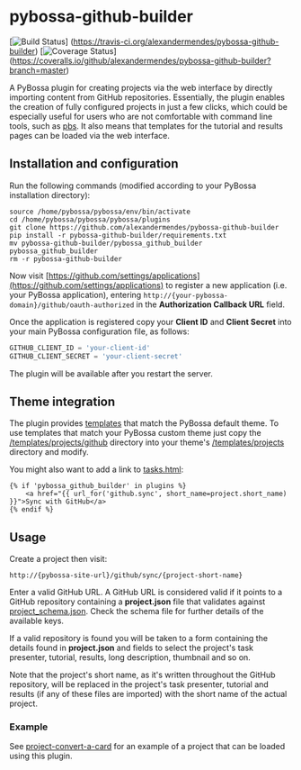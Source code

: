 # pybossa-github-builder

[![Build Status](https://travis-ci.org/alexandermendes/pybossa-github-builder.svg?branch=master)]
(https://travis-ci.org/alexandermendes/pybossa-github-builder)
[![Coverage Status](https://coveralls.io/repos/github/alexandermendes/pybossa-github-builder/badge.svg?branch=master)]
(https://coveralls.io/github/alexandermendes/pybossa-github-builder?branch=master)

A PyBossa plugin for creating projects via the web interface by directly importing content from GitHub repositories. Essentially, 
the plugin enables the creation of fully configured projects in just a few clicks, which could be especially useful for users who are 
not comfortable with command line tools, such as [pbs](https://github.com/PyBossa/pbs). It also means that templates for the tutorial 
and results pages can be loaded via the web interface.


## Installation and configuration

Run the following commands (modified according to your PyBossa installation directory):

```
source /home/pybossa/pybossa/env/bin/activate
cd /home/pybossa/pybossa/pybossa/plugins
git clone https://github.com/alexandermendes/pybossa-github-builder
pip install -r pybossa-github-builder/requirements.txt
mv pybossa-github-builder/pybossa_github_builder pybossa_github_builder
rm -r pybossa-github-builder
```

Now visit [https://github.com/settings/applications](https://github.com/settings/applications) to register a new application (i.e. your 
PyBossa application), entering `http://{your-pybossa-domain}/github/oauth-authorized`  in the **Authorization Callback URL** field.

Once the application is registered copy your **Client ID** and **Client Secret** into your main PyBossa configuration file, as follows:

``` Python
GITHUB_CLIENT_ID = 'your-client-id'
GITHUB_CLIENT_SECRET = 'your-client-secret'
```

The plugin will be available after you restart the server.


## Theme integration

The plugin provides [templates](pybossa_github_builder/templates) that match the PyBossa default theme. To use templates that match 
your PyBossa custom theme just copy the [/templates/projects/github](pybossa_github_builder/templates/projects/github) directory into your 
theme's [/templates/projects](https://github.com/PyBossa/pybossa-default-theme/tree/master/templates/projects) directory and modify.

You might also want to add a link to
[tasks.html](https://github.com/PyBossa/pybossa-default-theme/tree/master/templates/projects/tasks.html):

```HTML+Django
{% if 'pybossa_github_builder' in plugins %}
    <a href="{{ url_for('github.sync', short_name=project.short_name) }}">Sync with GitHub</a>
{% endif %}
```


## Usage

Create a project then visit:

```
http://{pybossa-site-url}/github/sync/{project-short-name}
```

Enter a valid GitHub URL. A GitHub URL is considered valid if it points to a GitHub repository containing a **project.json** file that 
validates against [project_schema.json](pybossa_github_builder/project_schema.json). Check the schema file for further details of the 
available keys.

If a valid repository is found you will be taken to a form containing the details found in **project.json** and fields to select the 
project's task presenter, tutorial, results, long description, thumbnail and so on.

Note that the project's short name, as it's written throughout the GitHub repository, will be replaced in the project's task presenter, 
tutorial and results (if any of these files are imported) with the short name of the actual project.

### Example

See [project-convert-a-card](https://github.com/LibCrowds/project-convert-a-card) for an example of a project that can be loaded using 
this plugin.
